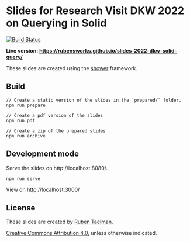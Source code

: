 # Slides for Research Visit DKW 2022 on Querying in Solid
[![Build Status](https://github.com/rubensworks/slides-2022-dkw-solid-query/workflows/Build%20and%20Deploy/badge.svg)](https://rubensworks.github.io/slides-2022-dkw-solid-query/)

**Live version: https://rubensworks.github.io/slides-2022-dkw-solid-query/**

These slides are created using the [shower](https://github.com/shower/shower) framework.

## Build

```
// Create a static version of the slides in the `prepared/` folder.
npm run prepare

// Create a pdf version of the slides
npm run pdf

// Create a zip of the prepared slides
npm run archive
```

## Development mode

Serve the slides on http://localhost:8080/.

```
npm run serve
```

View on http://localhost:3000/

## License

These slides are created by [Ruben Taelman](https://rubensworks.net/).

[Creative Commons Attribution 4.0](https://creativecommons.org/licenses/by/4.0/), unless otherwise indicated.
